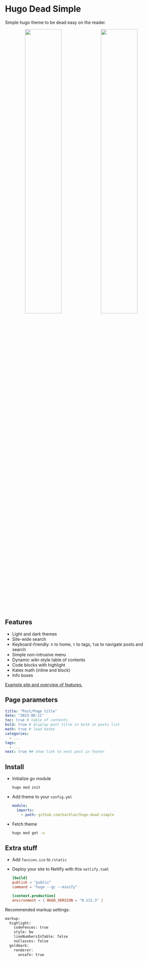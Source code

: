 # Hugo Dead Simple

Simple hugo theme to be dead easy on the reader.

<p align="middle">
  <img src="https://raw.githubusercontent.com/barklan/hugo-dead-simple/main/images/screenshot.png" width="49%"/>
  <img src="https://raw.githubusercontent.com/barklan/hugo-dead-simple/main/images/tn.png" width="49%"/>
</p>

## Features

- Light and dark themes
- Site-wide search
- Keyboard-friendly: `h` to home, `t` to tags, `Tab` to navigate posts and search
- Simple non-intrusive menu
- Dynamic wiki-style table of contents
- Code blocks with highlight
- Katex math (inline and block)
- Info boxes

[Example site and overview of features.](https://aprilhamer.netlify.app/notes/make-posts-look-good/)

## Page parameters

```yml
title: "Post/Page title"
date: "2023-08-11"
toc: true # table of contents
bold: true # display post title in bold in posts list
math: true # load katex
categories:
  - ...
tags:
  - ...
next: true ## show link to next post in footer
```

## Install

- Initialize go module

  ```bash
  hugo mod init
  ```

- Add theme to your `config.yml`

  ```yml
  module:
    imports:
      - path: github.com/barklan/hugo-dead-simple
  ```

- Fetch theme

  ```bash
  hugo mod get -u
  ```

## Extra stuff

- Add `favicon.ico` to `/static`
- Deploy your site to Netlify with this `netlify.toml`

  ```toml
  [build]
  publish = "public"
  command = "hugo --gc --minify"

  [context.production]
  environment = { HUGO_VERSION = "0.111.3" }
  ```

Recommended markup settings:

```txt
markup:
  highlight:
    codeFences: true
    style: bw
    lineNumbersInTable: false
    noClasses: false
  goldmark:
    renderer:
      unsafe: true
```
